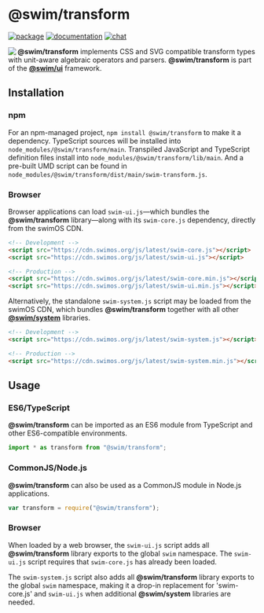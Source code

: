 # @swim/transform

[![package](https://img.shields.io/npm/v/@swim/transform.svg)](https://www.npmjs.com/package/@swim/transform)
[![documentation](https://img.shields.io/badge/doc-TypeDoc-blue.svg)](https://docs.swimos.org/js/latest/modules/_swim_transform.html)
[![chat](https://img.shields.io/badge/chat-Gitter-green.svg)](https://gitter.im/swimos/community)

<a href="https://www.swimos.org"><img src="https://docs.swimos.org/readme/marlin-blue.svg" align="left"></a>

**@swim/transform** implements CSS and SVG compatible transform types with
unit-aware algebraic operators and parsers.  **@swim/transform** is part of the
[**@swim/ui**](https://github.com/swimos/swim/tree/master/swim-system-js/swim-ui-js/@swim/ui)
framework.

## Installation

### npm

For an npm-managed project, `npm install @swim/transform` to make it a dependency.
TypeScript sources will be installed into `node_modules/@swim/transform/main`.
Transpiled JavaScript and TypeScript definition files install into
`node_modules/@swim/transform/lib/main`.  And a pre-built UMD script can
be found in `node_modules/@swim/transform/dist/main/swim-transform.js`.

### Browser

Browser applications can load `swim-ui.js`—which bundles the **@swim/transform**
library—along with its `swim-core.js` dependency, directly from the swimOS CDN.

```html
<!-- Development -->
<script src="https://cdn.swimos.org/js/latest/swim-core.js"></script>
<script src="https://cdn.swimos.org/js/latest/swim-ui.js"></script>

<!-- Production -->
<script src="https://cdn.swimos.org/js/latest/swim-core.min.js"></script>
<script src="https://cdn.swimos.org/js/latest/swim-ui.min.js"></script>
```

Alternatively, the standalone `swim-system.js` script may be loaded
from the swimOS CDN, which bundles **@swim/transform** together with all other
[**@swim/system**](https://github.com/swimos/swim/tree/master/swim-system-js/@swim/system)
libraries.

```html
<!-- Development -->
<script src="https://cdn.swimos.org/js/latest/swim-system.js"></script>

<!-- Production -->
<script src="https://cdn.swimos.org/js/latest/swim-system.min.js"></script>
```

## Usage

### ES6/TypeScript

**@swim/transform** can be imported as an ES6 module from TypeScript and other
ES6-compatible environments.

```typescript
import * as transform from "@swim/transform";
```

### CommonJS/Node.js

**@swim/transform** can also be used as a CommonJS module in Node.js applications.

```javascript
var transform = require("@swim/transform");
```

### Browser

When loaded by a web browser, the `swim-ui.js` script adds all
**@swim/transform** library exports to the global `swim` namespace.  The
`swim-ui.js` script requires that `swim-core.js` has already been loaded.

The `swim-system.js` script also adds all **@swim/transform** library exports
to the global `swim` namespace, making it a drop-in replacement for
'swim-core.js' and `swim-ui.js` when additional **@swim/system**
libraries are needed.
